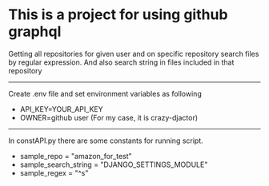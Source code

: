 <h1> This is a project for using github graphql</h1>

Getting all repositories for given user and on specific repository search files by regular expression.
And also search string in files included in that repository

*****
Create .env file and set environment variables as following
* API_KEY=YOUR_API_KEY
* OWNER=github user (For my case, it is crazy-djactor)

*****
In constAPI.py there are some constants for running script. 

* sample_repo = "amazon_for_test" 
* sample_search_string = "DJANGO_SETTINGS_MODULE"
* sample_regex = "^s" 
